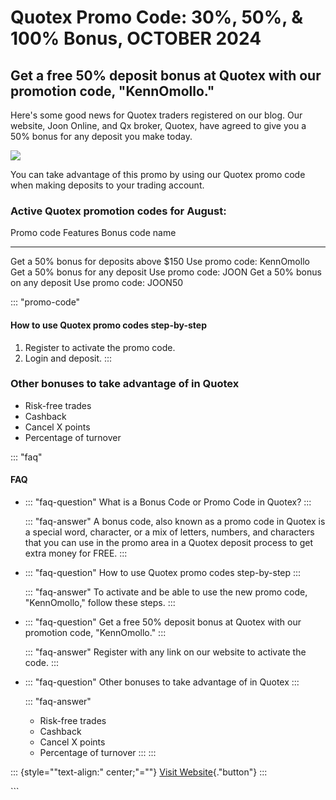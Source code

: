 # Quotex Promo Code: 30%, 50%, & 100% Bonus, OCTOBER 2024

## Get a free 50% deposit bonus at Quotex with our promotion code, "KennOmollo."

Here's some good news for Quotex traders registered on our blog. Our
website, Joon Online, and Qx broker, Quotex, have agreed to give you a
50% bonus for any deposit you make today.

[![](https://static.quotex.io/files/4_en/300_250.jpg)](https://traff.sbs/brokerqxlid)

You can take advantage of this promo by using our Quotex promo code when
making deposits to your trading account.

### Active Quotex promotion codes for August:

  Promo code Features                        Bonus code name
  ------------------------------------------ ----------------------------
  Get a 50% bonus for deposits above \$150   Use promo code: KennOmollo
  Get a 50% bonus for any deposit            Use promo code: JOON
  Get a 50% bonus on any deposit             Use promo code: JOON50

::: \"promo-code\"
#### How to use Quotex promo codes step-by-step

1.  Register to activate the promo code.
2.  Login and deposit.
:::

### Other bonuses to take advantage of in Quotex

-   Risk-free trades
-   Cashback
-   Cancel X points
-   Percentage of turnover

::: \"faq\"
#### FAQ

-   ::: \"faq-question\"
    What is a Bonus Code or Promo Code in Quotex?
    :::

    ::: \"faq-answer\"
    A bonus code, also known as a promo code in Quotex is a special
    word, character, or a mix of letters, numbers, and characters that
    you can use in the promo area in a Quotex deposit process to get
    extra money for FREE.
    :::

-   ::: \"faq-question\"
    How to use Quotex promo codes step-by-step
    :::

    ::: \"faq-answer\"
    To activate and be able to use the new promo code, "KennOmollo,"
    follow these steps.
    :::

-   ::: \"faq-question\"
    Get a free 50% deposit bonus at Quotex with our promotion code,
    "KennOmollo."
    :::

    ::: \"faq-answer\"
    Register with any link on our website to activate the code.
    :::

-   ::: \"faq-question\"
    Other bonuses to take advantage of in Quotex
    :::

    ::: \"faq-answer\"
    -   Risk-free trades
    -   Cashback
    -   Cancel X points
    -   Percentage of turnover
    :::
:::

::: {style=""text-align:" center;"=""}
[Visit
Website](\%22https://traff.sbs/brokerqxsignup?lid=234756\%22){."button"}
:::

\`\`\`

